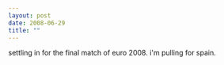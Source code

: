 ```yaml
---
layout: post
date: 2008-06-29
title: ""
---
```

settling in for the final match of euro 2008. i'm pulling for spain.